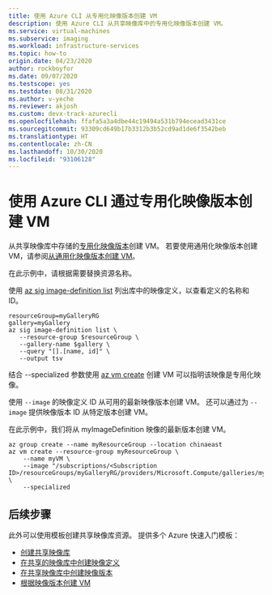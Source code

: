 ```yaml
---
title: 使用 Azure CLI 从专用化映像版本创建 VM
description: 使用 Azure CLI 从共享映像库中的专用化映像版本创建 VM。
ms.service: virtual-machines
ms.subservice: imaging
ms.workload: infrastructure-services
ms.topic: how-to
origin.date: 04/23/2020
author: rockboyfor
ms.date: 09/07/2020
ms.testscope: yes
ms.testdate: 08/31/2020
ms.author: v-yeche
ms.reviewer: akjosh
ms.custom: devx-track-azurecli
ms.openlocfilehash: ffafa5a3a4dbe44c19494a531b794ecead3431ce
ms.sourcegitcommit: 93309cd649b17b3312b3b52cd9ad1de6f3542beb
ms.translationtype: HT
ms.contentlocale: zh-CN
ms.lasthandoff: 10/30/2020
ms.locfileid: "93106128"
---
```

<!--Verified successfully-->
# <a name="create-a-vm-using-a-specialized-image-version-with-the-azure-cli"></a>使用 Azure CLI 通过专用化映像版本创建 VM

从共享映像库中存储的[专用化映像版本](./linux/shared-image-galleries.md#generalized-and-specialized-images)创建 VM。 若要使用通用化映像版本创建 VM，请参阅[从通用化映像版本创建 VM](vm-generalized-image-version-cli.md)。

在此示例中，请根据需要替换资源名称。 

使用 [az sig image-definition list](https://docs.microsoft.com/cli/azure/sig?view=azure-cli-latest#az-sig-image-definition-list) 列出库中的映像定义，以查看定义的名称和 ID。

```azurecli 
resourceGroup=myGalleryRG
gallery=myGallery
az sig image-definition list \
   --resource-group $resourceGroup \
   --gallery-name $gallery \
   --query "[].[name, id]" \
   --output tsv
```

结合 --specialized 参数使用 [az vm create](https://docs.azure.cn/cli/vm?view=azure-cli-latest#az-vm-create) 创建 VM 可以指明该映像是专用化映像。 

使用 `--image` 的映像定义 ID 从可用的最新映像版本创建 VM。 还可以通过为 `--image` 提供映像版本 ID 从特定版本创建 VM。 

在此示例中，我们将从 myImageDefinition 映像的最新版本创建 VM。

```azurecli
az group create --name myResourceGroup --location chinaeast
az vm create --resource-group myResourceGroup \
    --name myVM \
    --image "/subscriptions/<Subscription ID>/resourceGroups/myGalleryRG/providers/Microsoft.Compute/galleries/myGallery/images/myImageDefinition" \
    --specialized
```

## <a name="next-steps"></a>后续步骤

<!--Not Available on [Azure Image Builder (preview)](./windows/image-builder-overview.md)-->
<!--Not Available on [create a new image version from an existing image version](./linux/image-builder-gallery-update-image-version.md)-->

此外可以使用模板创建共享映像库资源。 提供多个 Azure 快速入门模板： 

- [创建共享映像库](https://github.com/Azure/azure-quickstart-templates/tree/master/101-sig-create/)
- [在共享的映像库中创建映像定义](https://github.com/Azure/azure-quickstart-templates/tree/master/101-sig-image-definition-create/)
- [在共享映像库中创建映像版本](https://github.com/Azure/azure-quickstart-templates/tree/master/101-sig-image-version-create/)
- [根据映像版本创建 VM](https://github.com/Azure/azure-quickstart-templates/tree/master/101-vm-from-sig/)

<!-- Update_Description: update meta properties, wording update, update link -->